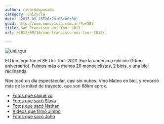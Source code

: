 ```yaml
---
author: ricardoquesada
category: unicycle
date: "2013-09-16T20:20:06+00:00"
guid: http://www.monociclo.com.ar/?p=582
title: San Francisco Uni Tour 2013
url: /2013/09/16/san-francisco-uni-tour-2013/

---
```


![uni_tour](/images/san-francisco-uni-tour-2013.jpg)

El Domingo fue el SF Uni Tour 2013. Fue la undécima edición (10mo aniversario).
Fuimos más o menos 20 monociclistas, 2 bicis, y una bici reclinanda.

Nos tocó un día espectacular, casi sin nubes. Vino Mateo en bici, y recorrió más
de la mitad de trayecto, que son 68km aprox.

- [Fotos que saqué yo](https://photos.app.goo.gl/XdtA5nN2JEbLVY6o9)
- [Fotos que sacó Slava](https://drive.google.com/folderview?id=0B6IRc4T4emvGRGV0UTFkV0lQNEk&usp=sharing)
- [Fotos que sacó Nathan](http://nhoover.smugmug.com/Unicycling/Coker-Rides/11th-Annual-SF-Uni-Tour-2013)
- [Videos que filmó Jimbo](https://www.youtube.com/watch?v=e0xyDi6ifG4&list=PLVHLAiwfRzlVC8_X-sG9gvqcpDKKWHUqr)
- [Fotos que sacó John](http://gallery.unicycling.com/Unicycling/Group-Rides/2013-San-Francisco-Uni-Tour/)
